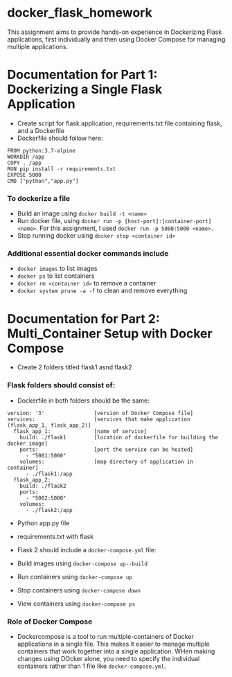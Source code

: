 # docker_flask_homework
This assignment aims to provide hands-on experience in Dockerizing Flask applications, first individually and then using Docker Compose for managing multiple applications.

# Documentation for Part 1: Dockerizing a Single Flask Application
- Create script for flask application, requirements.txt file containing flask, and a Dockerfile
- Dockerfile should follow here: 
```
FROM python:3.7-alpine
WORKDIR /app
COPY . /app
RUN pip install -r requirements.txt
EXPOSE 5000
CMD ["python","app.py"]
```

### To dockerize a file
- Build an image using ```docker build -t <name> ```
- Run docker file, using ```docker run -p [host-port]:[container-port] <name>```. For this assignment, I used ```docker run -p 5000:5000 <name>.```
- Stop running docker using ```docker stop <container id>``` 

### Additional  essential docker commands include
- ```docker images``` to list images
- ```docker ps``` to list containers
- ```docker rm <container id>``` to remove a container
- ```docker system prune -a -f``` to clean and remove everything

# Documentation for Part 2: Multi_Container Setup with Docker Compose
- Create 2 folders titled flask1 asnd flask2

### Flask folders should consist of:
- Dockerfile in both folders should be the same:
```
version: '3'                [version of Docker Compose file]
services:                   [services that make application (flask_app_1, flask_app_2)]
  flask_app_1:              [name of service]
    build: ./flask1         [location of dockerfile for building the docker image]
    ports:                  [port the service can be hosted]
      - "5001:5000"
    volumes:                [map directory of application in container]
      - ./flask1:/app
  flask_app_2:
    build: ./flask2
    ports:
      - "5002:5000"
    volumes:
      - ./flask2:/app
```
- Python app.py file
- requirements.txt with flask
- Flask 2 should include a ```docker-compose.yml``` file:

- Build images using ```docker-compose up--build```
- Run containers using ```docker-compose up```
- Stop containers using ```docker-compose down```
- View containers using ```docker-compose ps```

### Role of Docker Compose
- Dockercompose is a tool to run multiple-containers of Docker applications in a single file. This makes it easier to manage multiple containers that work together into a single application. WHen making changes using DOcker alone, you need to specify the individual containers rather than 1 file like ```docker-compose.yml```. 